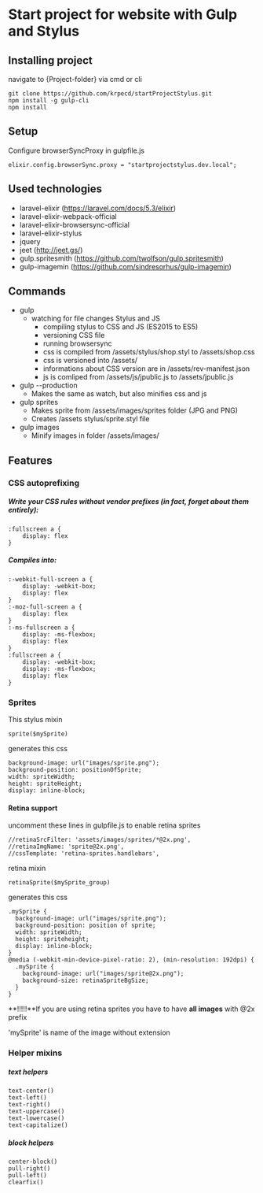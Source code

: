 # Start project for website with Gulp and Stylus





## Installing project

navigate to {Project-folder} via cmd or cli
```
git clone https://github.com/krpecd/startProjectStylus.git
npm install -g gulp-cli
npm install
```

## Setup
Configure browserSyncProxy in gulpfile.js
```
elixir.config.browserSync.proxy = "startprojectstylus.dev.local";
```


## Used technologies
-	laravel-elixir (https://laravel.com/docs/5.3/elixir)
-	laravel-elixir-webpack-official
-	laravel-elixir-browsersync-official
-	laravel-elixir-stylus
-	jquery
-	jeet (http://jeet.gs/)
-	gulp.spritesmith (https://github.com/twolfson/gulp.spritesmith)
-	gulp-imagemin (https://github.com/sindresorhus/gulp-imagemin)
	
## Commands


-	gulp
	-	watching for file changes Stylus and JS 
		-	compiling stylus to CSS and JS (ES2015 to ES5)
		-	versioning CSS file
		-	running browsersync
		-	css is compiled from /assets/stylus/shop.styl to /assets/shop.css
		-	css is versioned into /assets/ 
		-	informations about CSS version are in /assets/rev-manifest.json
		-	js is comliped from /assets/js/jpublic.js to /assets/jpublic.js
-	gulp --production
	-	Makes the same as watch, but also minifies css and js
-	gulp sprites
	-	Makes sprite from /assets/images/sprites folder (JPG and PNG)
	-	Creates /assets stylus/sprite.styl file
-	gulp images
	-	Minify images in folder /assets/images/	



## Features

### CSS autoprefixing
	
##### Write your CSS rules without vendor prefixes (in fact, forget about them entirely):
```
:fullscreen a {
    display: flex
}
```
##### Compiles into:
```
:-webkit-full-screen a {
    display: -webkit-box;
    display: flex
}
:-moz-full-screen a {
    display: flex
}
:-ms-fullscreen a {
    display: -ms-flexbox;
    display: flex
}
:fullscreen a {
    display: -webkit-box;
    display: -ms-flexbox;
    display: flex
}
```

### Sprites

This stylus mixin
```
sprite($mySprite) 
```

generates this css 
```
background-image: url("images/sprite.png");
background-position: positionOfSprite;
width: spriteWidth;
height: spriteHeight;
display: inline-block;
```

#### Retina support

uncomment these lines in gulpfile.js to enable retina sprites
```
//retinaSrcFilter: 'assets/images/sprites/*@2x.png',
//retinaImgName: 'sprite@2x.png',
//cssTemplate: 'retina-sprites.handlebars',
```

retina mixin 
```
retinaSprite($mySprite_group) 
```


generates this css 
```
.mySprite {
  background-image: url("images/sprite.png");
  background-position: position of sprite;
  width: spriteWidth;
  height: spriteheight;
  display: inline-block;
}
@media (-webkit-min-device-pixel-ratio: 2), (min-resolution: 192dpi) {
  .mySprite {
    background-image: url("images/sprite@2x.png");
    background-size: retinaSpriteBgSize;
  }
}
```
**!!!!!**If you are using retina sprites you have to have **all images** with @2x prefix

'mySprite' is name of the image without extension




### Helper mixins

##### text helpers
```
text-center()
text-left()
text-right()
text-uppercase()
text-lowercase()
text-capitalize()
```

##### block helpers
```
center-block()
pull-right()
pull-left()
clearfix()
```